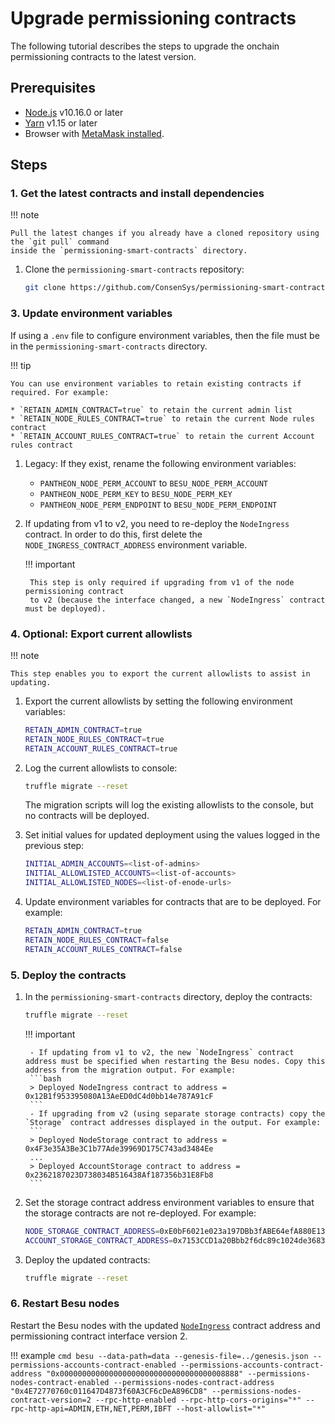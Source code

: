 # Upgrade permissioning contracts

The following tutorial describes the steps to upgrade the onchain permissioning contracts to the latest version.

## Prerequisites

* [Node.js](https://nodejs.org/en/) v10.16.0 or later
* [Yarn](https://yarnpkg.com/en/) v1.15 or later
* Browser with [MetaMask installed](https://metamask.io/).

## Steps

### 1. Get the latest contracts and install dependencies

!!! note

```
Pull the latest changes if you already have a cloned repository using the `git pull` command
inside the `permissioning-smart-contracts` directory.
```

1.  Clone the `permissioning-smart-contracts` repository:

    ```bash
    git clone https://github.com/ConsenSys/permissioning-smart-contracts.git
    ```

### 3. Update environment variables

If using a `.env` file to configure environment variables, then the file must be in the `permissioning-smart-contracts` directory.

!!! tip

```
You can use environment variables to retain existing contracts if required. For example:

* `RETAIN_ADMIN_CONTRACT=true` to retain the current admin list
* `RETAIN_NODE_RULES_CONTRACT=true` to retain the current Node rules contract
* `RETAIN_ACCOUNT_RULES_CONTRACT=true` to retain the current Account rules contract
```

1. Legacy: If they exist, rename the following environment variables:
   * `PANTHEON_NODE_PERM_ACCOUNT` to `BESU_NODE_PERM_ACCOUNT`
   * `PANTHEON_NODE_PERM_KEY` to `BESU_NODE_PERM_KEY`
   * `PANTHEON_NODE_PERM_ENDPOINT` to `BESU_NODE_PERM_ENDPOINT`
2.  If updating from v1 to v2, you need to re-deploy the `NodeIngress` contract. In order to do this, first delete the `NODE_INGRESS_CONTRACT_ADDRESS` environment variable.

    !!! important

    ```
     This step is only required if upgrading from v1 of the node permissioning contract
     to v2 (because the interface changed, a new `NodeIngress` contract must be deployed).
    ```

### 4. Optional: Export current allowlists

!!! note

```
This step enables you to export the current allowlists to assist in updating.
```

1.  Export the current allowlists by setting the following environment variables:

    ```bash
    RETAIN_ADMIN_CONTRACT=true
    RETAIN_NODE_RULES_CONTRACT=true
    RETAIN_ACCOUNT_RULES_CONTRACT=true
    ```
2.  Log the current allowlists to console:

    ```bash
    truffle migrate --reset
    ```

    The migration scripts will log the existing allowlists to the console, but no contracts will be deployed.
3.  Set initial values for updated deployment using the values logged in the previous step:

    ```bash
    INITIAL_ADMIN_ACCOUNTS=<list-of-admins>
    INITIAL_ALLOWLISTED_ACCOUNTS=<list-of-accounts>
    INITIAL_ALLOWLISTED_NODES=<list-of-enode-urls>
    ```
4.  Update environment variables for contracts that are to be deployed. For example:

    ```bash
    RETAIN_ADMIN_CONTRACT=true
    RETAIN_NODE_RULES_CONTRACT=false
    RETAIN_ACCOUNT_RULES_CONTRACT=false
    ```

### 5. Deploy the contracts

1.  In the `permissioning-smart-contracts` directory, deploy the contracts:

    ```bash
    truffle migrate --reset
    ```

    !!! important

    ````
     - If updating from v1 to v2, the new `NodeIngress` contract address must be specified when restarting the Besu nodes. Copy this address from the migration output. For example:
     ```bash
     > Deployed NodeIngress contract to address = 0x12B1f953395080A13AeED0dC4d0bb14e787A91cF
     ```
     - If upgrading from v2 (using separate storage contracts) copy the `Storage` contract addresses displayed in the output. For example:
     ```
     > Deployed NodeStorage contract to address = 0x4F3e35A3Be3C1b77Ade39969D175C743ad3484Ee
     ...
     > Deployed AccountStorage contract to address = 0x2362187023D738034B516438Af187356b31E8Fb8
     ```
    ````
2.  Set the storage contract address environment variables to ensure that the storage contracts are not re-deployed. For example:

    ```bash
    NODE_STORAGE_CONTRACT_ADDRESS=0xE0bF6021e023a197DBb3fABE64efA880E13D3f4b
    ACCOUNT_STORAGE_CONTRACT_ADDRESS=0x7153CCD1a20Bbb2f6dc89c1024de368326EC6b4F
    ```
3.  Deploy the updated contracts:

    ```bash
    truffle migrate --reset
    ```

### 6. Restart Besu nodes

Restart the Besu nodes with the updated [`NodeIngress`](broken-reference) contract address and permissioning contract interface version 2.

!!! example `cmd besu --data-path=data --genesis-file=../genesis.json --permissions-accounts-contract-enabled --permissions-accounts-contract-address "0x0000000000000000000000000000000000008888" --permissions-nodes-contract-enabled --permissions-nodes-contract-address "0x4E72770760c011647D4873f60A3CF6cDeA896CD8" --permissions-nodes-contract-version=2 --rpc-http-enabled --rpc-http-cors-origins="*" --rpc-http-api=ADMIN,ETH,NET,PERM,IBFT --host-allowlist="*"`
